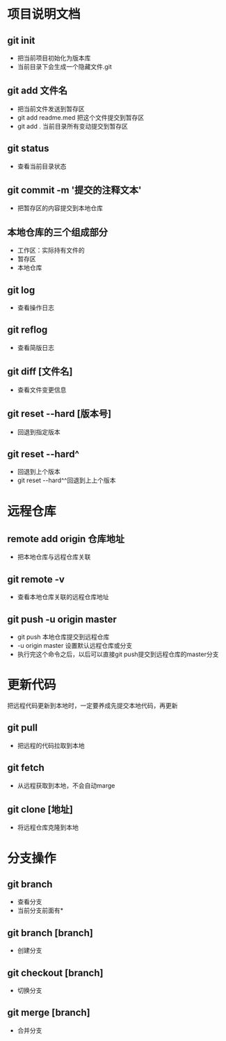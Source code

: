 # 项目说明文档
## git init
- 把当前项目初始化为版本库
- 当前目录下会生成一个隐藏文件.git

## git add 文件名
- 把当前文件发送到暂存区
- git add readme.med 把这个文件提交到暂存区
- git add . 当前目录所有变动提交到暂存区

## git status
- 查看当前目录状态

## git commit -m '提交的注释文本'
- 把暂存区的内容提交到本地仓库

## 本地仓库的三个组成部分
- 工作区：实际持有文件的
- 暂存区
- 本地仓库

## git log
- 查看操作日志

## git reflog
- 查看简版日志

## git diff [文件名]
- 查看文件变更信息

## git reset --hard [版本号] 
- 回退到指定版本

## git reset --hard^
- 回退到上个版本
- git reset --hard^^回退到上上个版本

# 远程仓库

## remote add origin 仓库地址
- 把本地仓库与远程仓库关联

## git remote -v
- 查看本地仓库关联的远程仓库地址

## git push -u origin master
- git push 本地仓库提交到远程仓库
- -u origin master 设置默认远程仓库或分支
- 执行完这个命令之后，以后可以直接git push提交到远程仓库的master分支

# 更新代码
 把远程代码更新到本地时，一定要养成先提交本地代码，再更新

## git pull
- 把远程的代码拉取到本地

## git fetch
- 从远程获取到本地，不会自动marge

## git clone [地址]

- 将远程仓库克隆到本地

# 分支操作

## git branch
- 查看分支
- 当前分支前面有*

## git branch [branch]
- 创建分支

## git checkout [branch]
- 切换分支

## git merge [branch]
- 合并分支
